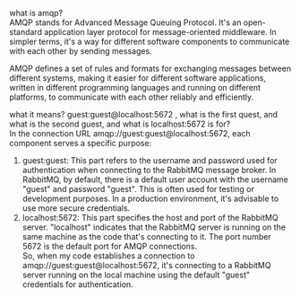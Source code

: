 what is amqp?  
AMQP stands for Advanced Message Queuing Protocol. It's an open-standard application layer protocol for message-oriented middleware. In simpler terms, it's a way for different software components to communicate with each other by sending messages.  

AMQP defines a set of rules and formats for exchanging messages between different systems, making it easier for different software applications, written in different programming languages and running on different platforms, to communicate with each other reliably and efficiently.  

what it means? guest:guest@localhost:5672 , what is the first quest, and what is the second guest, and what is localhost:5672 is for?   
In the connection URL amqp://guest:guest@localhost:5672, each component serves a specific purpose:  
1. guest:guest: This part refers to the username and password used for authentication when connecting to the RabbitMQ message broker. In RabbitMQ, by default, there is a default user account with the username "guest" and password "guest". This is often used for testing or development purposes. In a production environment, it's advisable to use more secure credentials.  
2. localhost:5672: This part specifies the host and port of the RabbitMQ server. "localhost" indicates that the RabbitMQ server is running on the same machine as the code that's connecting to it. The port number 5672 is the default port for AMQP connections.  
So, when my code establishes a connection to amqp://guest:guest@localhost:5672, it's connecting to a RabbitMQ server running on the local machine using the default "guest" credentials for authentication.  